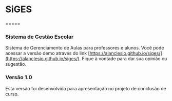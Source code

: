 # SiGES
=====
### Sistema de Gestão Escolar
Sistema de Gerenciamento de Aulas para professores e alunos. Você pode acessar a versão demo através do link [https://alanclesio.github.io/siges/](https://alanclesio.github.io/siges/). Fique à vontade para dar sua opinião ou sugestão.

### Versão 1.0
Esta versão foi desenvolvida para apresentação no projeto de conclusão de curso.
